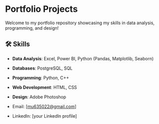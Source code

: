 # Portfolio Projects

Welcome to my portfolio repository showcasing my skills in data analysis, programming, and design!

## 🛠 Skills
- **Data Analysis**: Excel, Power BI, Python (Pandas, Matplotlib, Seaborn)
- **Databases**: PostgreSQL, SQL
- **Programming**: Python, C++
- **Web Development**: HTML, CSS
- **Design**: Adobe Photoshop

- Email: [mu635022@gmail.com]
- LinkedIn: [your LinkedIn profile]


